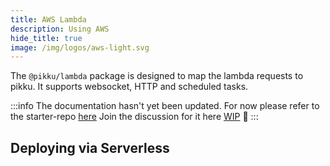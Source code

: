 ```yaml
---
title: AWS Lambda
description: Using AWS
hide_title: true
image: /img/logos/aws-light.svg
---
```


<DocHeaderHero title={frontMatter.title} image={frontMatter.image} />

The `@pikku/lambda` package is designed to map the lambda requests to pikku. It supports websocket, HTTP and scheduled tasks.

:::info
The documentation hasn't yet been updated. For now please refer to the starter-repo [here](https://github.com/pikku/workspace-starter/tree/master/backends/serverless)
Join the discussion for it here [WIP](https://github.com/pikku/pikku.io/issues/2)
 🚧
:::

## Deploying via Serverless